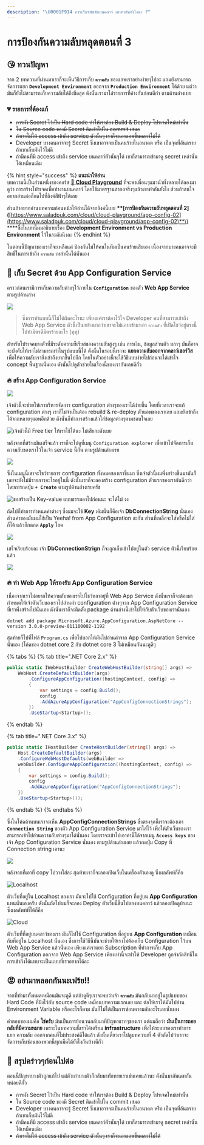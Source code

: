 ```yaml
---
description: "\U0001F914 การเก็บรหัสลับบนคลาว์ เขาทำกันยังไงนะ ?"
---
```


# การป้องกันความลับหลุดตอนที่ 3

## 😘 ทวนปัญหา

จาก 2 บทความที่ผ่านมาเราก็จะเห็นวิธีการเก็บ **`ความลับ`** ของแอพเราอย่างง่ายๆไปละ แถมยังสามารถจัดการแยก **`Development Environment`** ออกจาก **`Production Environment`** ได้ด้วย แต่ว่ามันก็ยังไม่สามารถเก็บความลับได้ถึงขีดสุด ดังนั้นเรามาไล่รายการที่ค้างกันก่อนดีก่า ตามด้านล่างเบย

### 💔 รายการที่ต้องแก้

* ~~การผัง Secret ไว้เป็น Hard code ทำให้เราต้อง Build & Deploy โปรเจคใหม่เท่านั้น~~
* ~~ใน Source code ของมี Secret ติดเข้าไปใน commit เสมอ~~
* ~~ถ้าเราไม่ให้ access เข้าถึง service ตัวนั้นๆ เราก็จะเอาแอพขึ้นคลาว์ไม่ได้~~
* Developer บางคนอาจจะรู้ Secret ซึ่งเขาอาจจะเป็นคนร้ายในอนาคต หรือ เป็นจุดที่อันตรายถ้าเขาเก็บมันไว้ไม่ดี
* ถ้ามีคนที่มี access เข้าถึง service บนคลาว์ตัวนั้นๆได้ เขาก็สามารถเข้ามาดู secret เหล่านั้นได้เหมือนเดิม

{% hint style="success" %}
**แนะนำให้อ่าน**  
บทความนี้เป็นส่วนหนึ่งของคอร์ส [🤠 **Cloud Playground**](https://www.saladpuk.com/cloud/cloud-playground) ที่จะพาเพื่อนๆแมวน้ำทั้งหลายได้ลองมาดูว่า การสร้างโปรเจคเพื่อทำงานบนคลาว์ โดยใช้มาตรฐานสากลจริงๆแล้วเขาทำกันยังไง ส่วนถ้าสนใจอยากอ่านต่อก็กดไปที่ลิงค์สีฟ้าๆได้เลย

ส่วนถ้าอยากอ่านบทความก่อนหน้าให้อ่านได้จากลิงค์นี้เบย **\*\*\[**การป้องกันความลับหลุดตอนที่ 2**\]\(**[https://www.saladpuk.com/cloud/cloud-playground/app-config-02](https://www.saladpuk.com/cloud/cloud-playground/app-config-02)**\) \*\***ซึ่งในบทนี้ผมอธิบายเรื่อง **Development Environment vs Production Environment** ไว้ในระดับนึงละ
{% endhint %}

ในตอนนี้ปัญหาของเราก็จะเหลือแค่ ป้องกันไม่ให้คนในทีมเป็นคนร้ายเสียเอง เนื่องจากบางคนอาจจะมีสิทธิ์ในการเข้าถึง `ความลับ` เหล่านั้นได้นั่นเอง

## 🤠 เก็บ Secret ด้วย App Configuration Service

คราวก่อนเรามีการเก็บความลับต่างๆไว้ภายใน **`Configuration`** ของตัว **Web App Service** ตามรูปด้านล่าง

![](../../.gitbook/assets/image%20%28562%29.png)

> ซึ่งการทำแบบนี้ก็ไม่ได้ผิดอะไรนะ เพียงแค่เราต้องไว้ใจ Developer คนที่สามารถเข้าถึง Web App Service ตัวนี้เป็นอย่างมากว่าเขาจะไม่แอบเข้ามาเอา `ความลับ` ที่เปิดโชว์อยู่ตรงนี้ไปทำมิตรดีมิตรร้ายอะไร \(หุหุ\)

สำหรับโปรเจคบางตัวที่มีระดับความซีเรียสของความลับสูงๆ เช่น การเงิน, ข้อมูลส่วนตัว บลาๆ มันก็อาจจะบังคับให้เราไม่สามารถทำในรูปแบบนี้ได้ ดังนั้นในรอบนี้เราจะ **แยกความลับออกจากคลาว์เซอร์วิส** เพื่อให้ความลับเรายิ่งเข้าถึงยากขึ้นไปอีก โดยในตัวอย่างนี้จะใช้วิธีแบบง่ายไปก่อนจะได้เข้าใจ concept พื้นฐานนั่นเอง ดังนั้นไปดูตัวช่วยในเรื่องนี้ของเรากันเลยดีกั่ว

### 🔥 สร้าง App Configuration Service

![](../../.gitbook/assets/image%20%28296%29.png)

เจ้าตัวนี้จะช่วยให้เราบริหารจัดการ configuration ต่างๆของเราได้ง่ายขึ้น โดยที่เวลาเราจะแก้ configuration ต่างๆ เราก็ไม่จำเป็นต้อง rebuild & re-deploy ตัวแอพของเราเลย แถมยังเข้าถึงได้จากหลายๆแอพอีกด้วย ดังนั้นก็ทำการสร้างแล้วใส่ข้อมูลต่างๆตามชอบใจเลย

![&#xE40;&#xE08;&#xE49;&#xE32;&#xE15;&#xE31;&#xE27;&#xE19;&#xE35;&#xE49;&#xE21;&#xE35; Free tier &#xE43;&#xE2B;&#xE49;&#xE40;&#xE23;&#xE32;&#xE43;&#xE0A;&#xE49;&#xE44;&#xE14;&#xE49;&#xE19;&#xE30; &#xE44;&#xE21;&#xE48;&#xE40;&#xE2A;&#xE35;&#xE22;&#xE01;&#xE30;&#xE15;&#xE31;&#xE07;&#xE40;&#xE1A;&#xE22;](../../.gitbook/assets/image%20%28199%29.png)

หลังจากที่สร้างมันเสร็จแล้ว เราก็จะไปดูที่เมนู `Configuration explorer` เพื่อเข้าไปจัดการเก็บความลับของเราไว้ในเจ้า service นี้กัน ตามรูปด้านล่างเรย

![](../../.gitbook/assets/image%20%28161%29.png)

ซึ่งในเมนูนี้เขาจะโชว์รายการ configuration ทั้งหมดของเราขึ้นมา ซึ่งเจ้าตัวนี้ผมพึ่งสร้างขึ้นมามันก็เลยจะยังไม่มีรายการอะไรอยู่ในนี้ ดังนั้นเราก็จะลองสร้าง configuration ตัวแรกของเรากันดีกว่า โดยการกดปุ่ม **`+ Create`** ตามรูปด้านล่างเรยครัช

![&#xE02;&#xE2D;&#xE2A;&#xE23;&#xE49;&#xE32;&#xE07;&#xE40;&#xE1B;&#xE47;&#xE19; Key-value &#xE41;&#xE1A;&#xE1A;&#xE18;&#xE23;&#xE23;&#xE21;&#xE14;&#xE32;&#xE44;&#xE1B;&#xE01;&#xE48;&#xE2D;&#xE19;&#xE19;&#xE30; &#xE08;&#xE30;&#xE44;&#xE14;&#xE49;&#xE44;&#xE21;&#xE48; &#xE07;&#xE07;](../../.gitbook/assets/image%20%28116%29.png)

ถัดไปก็ทำการกำหนดค่าต่างๆ ซึ่งผมจะใช้ **Key** เดิมนั่นก็คือเจ้า **DbConnectionString** นั่นเอง ส่วนค่าของมันผมใช้เป็น Yeeha! from App Configuration ละกัน ส่วนที่เหลือจะใส่หรือไม่ใส่ก็ได้ แล้วก็กดกด **`Apply`** โลด

![](../../.gitbook/assets/image%20%28741%29.png)

เสร็จเรียบร้อยละ เจ้า **DbConnectionStrign** ก็จะถูกเก็บเข้าไปอยู่ในตัว service ตัวนี้เรียบร้อยแล้ว

![](../../.gitbook/assets/image-951.png)

### 🔥 ทำ Web App ให้รองรับ App Configuration Service

เนื่องจากเราไม่อยากให้ความลับของเราไปโชว์หลาอยู่ที่ Web App Service ดังนั้นเราก็จะต้องมากำหนดให้เจ้าตัวเว็บของเราไปอ่านค่า configuration ต่างๆจาก App Configuration Service ที่เราพึ่งสร้างไปนั่นเอง ดังนั้นเราก็จะติดตั้ง package ด้านล่างนี้เข้าไปให้กับตัวเว็บของเรานั่นเอง

```text
dotnet add package Microsoft.Azure.AppConfiguration.AspNetCore --version 3.0.0-preview-011100002-1192
```

สุดท้ายก็ไปที่ไฟล์ `Program.cs` เพื่อไปบอกให้มันไปอ่านค่าจาก App Configuration Service นั่นเอง \(โค้ดของ dotnet core 2 กับ dotnet core 3 ไม่เหมือนกันนะดูดีๆ

{% tabs %}
{% tab title=".NET Core 2.x" %}
```csharp
public static IWebHostBuilder CreateWebHostBuilder(string[] args) =>
    WebHost.CreateDefaultBuilder(args)
        .ConfigureAppConfiguration((hostingContext, config) =>
        {
            var settings = config.Build();
            config
            .AddAzureAppConfiguration("AppConfigConnectionStrings");
        })
        .UseStartup<Startup>();
```
{% endtab %}

{% tab title=".NET Core 3.x" %}
```csharp
public static IHostBuilder CreateHostBuilder(string[] args) =>
    Host.CreateDefaultBuilder(args)
    .ConfigureWebHostDefaults(webBuilder =>
    webBuilder.ConfigureAppConfiguration((hostingContext, config) =>
    {
        var settings = config.Build();
        config
        .AddAzureAppConfiguration("AppConfigConnectionStrings");
    })
    .UseStartup<Startup>());
```
{% endtab %}
{% endtabs %}

ซึ่งในโค้ดด้านบนเราจะเห็น **AppConfigConnectionStrings** ซึ่งตรงจุดนี้เราจะต้องเอา **`Connection String`** ของตัว App Configuration Service มาใส่ไว้ เพื่อให้ตัวเว็บของเราสามารถเข้าไปอ่านความลับต่างๆมาได้นั่นเอง โดยเราจะเข้าไปเอาค่านี้ได้จากเมนู **`Access keys`** ของเจ้า App Configuration Service นั่นเอง ตามรูปด้านล่างเลย แล้วกดปุ่ม Copy ที่ Connection string เอานะ

![](../../.gitbook/assets/image%20%28785%29.png)

หลังจากที่เอาที่ copy ไปวางใส่ละ สุดท้ายเราก็จะลองเปิดเว็บในเครื่องตัวเองดู ซึ่งผลลัพท์ก็คือ

![Localhost](../../.gitbook/assets/image-967.png)

ตัวเว็บที่อยู่ใน Localhost ของเรา มันจะไปใช้ Configuration ที่อยู่บน **App Configuration** แทนนั่นเองครับ ดังนั้นถัดไปผมก็จะลอง Deploy ตัวเว็บนี้ขึ้นไปลองบนคลาว์ แล้วลองเปิดดูบ้างนะ ซึ่งผลลัพท์ที่ได้ก็คือ

![Cloud](../../.gitbook/assets/image%20%28242%29.png)

ตัวเว็บที่ที่อยู่บนคลาว์ของเรา มันก็ไปใช้ Configuration ที่อยู่บน **App Configuration** เหมือนกับที่อยู่ใน Localhost นั่นเอง ซึ่งการใช้วิธีนี้มันจะช่วยให้เราไม่ต้องเก็บ Configuration ไว้บน Web App Service แล้วนั่นเอง เพียงแค่เราแยก Subscription ที่ทำการเก็บ App Configuration ออกจาก Web App Service เพียงเท่านี้จะทำให้ Developer ถูกจำกัดสิทธิ์ในการเข้าถึงได้แทบจะเป็นแบบที่เราอยากได้ละ

## 😡 อย่ามาหลอกกันนะเฟร้ย!!

จากที่ทำมาทั้งหมดเหมือนมันจะดูดี แต่ถ้าดูดีๆเราจะพบว่าเจ้า **`ความลับ`** มันกลับมาอยู่ในรูปแบบของ Hard Code ที่ฝังไว้กับ source code เหมือนบทความแรกเลย และ ต่อให้เราให้มันไปอ่าน Environment Variable หรืออะไรก็ตาม มันก็ไม่ได้เป็นการซ่อนความลับอะไรเลยนั่นเอง

คำตอบของผมคือ **ใช่ครับ** มันเป็นการย้อนวนกลับมาที่ปัญหาแรกๆของเรา แต่ผมถือว่า **มันเป็นการถอยกลับที่มีความหมาย** เพราะในบทความนี้เราได้เตรียม **infrastructure** เพื่อให้ระบบของเราทำการแยก ความลับ ออกจากคนที่ไม่ประสงค์ดีได้แล้ว ดังนั้นเดี๋ยวเราไปดูบทความที่ 4 ตัวถัดไปว่าเราจะจัดการเก็บซ่อนของพวกนี้ทุกเม็ดได้ยังไงกันบ้างดีกั่ว

## 🎯 สรุปคร่าวๆก่อนไปต่อ

ตอนนี้ปัญหาบางตัวถูกแก้ไป แต่ตัวเก่าบางตัวก็กลับมาทักทายเราเช่นเคยแล้วนะ ดังนั้นมาอัพเดทกันหน่อยดีกั่ว

* การผัง Secret ไว้เป็น Hard code ทำให้เราต้อง Build & Deploy โปรเจคใหม่เท่านั้น
* ใน Source code ของมี Secret ติดเข้าไปใน commit เสมอ
* Developer บางคนอาจจะรู้ Secret ซึ่งเขาอาจจะเป็นคนร้ายในอนาคต หรือ เป็นจุดที่อันตรายถ้าเขาเก็บมันไว้ไม่ดี
* ถ้ามีคนที่มี access เข้าถึง service บนคลาว์ตัวนั้นๆได้ เขาก็สามารถเข้ามาดู secret เหล่านั้นได้เหมือนเดิม
* ~~ถ้าเราไม่ให้ access เข้าถึง service ตัวนั้นๆ เราก็จะเอาแอพขึ้นคลาว์ไม่ได้~~

